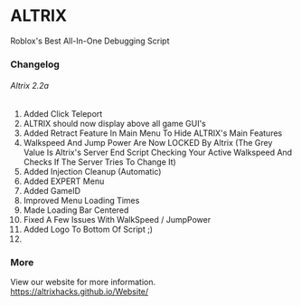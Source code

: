 # ALTRIX
Roblox's Best All-In-One Debugging Script
### Changelog
###### Altrix 2.2a
1. Added Click Teleport
2. ALTRIX should now display above all game GUI's
3. Added Retract Feature In Main Menu To Hide ALTRIX's Main Features
4. Walkspeed And Jump Power Are Now LOCKED By Altrix (The Grey Value Is Altrix's Server End Script Checking Your Active Walkspeed And Checks If The Server Tries To Change It)
5. Added Injection Cleanup (Automatic)
6. Added EXPERT Menu
7. Added GameID
8. Improved Menu Loading Times
9. Made Loading Bar Centered
10. Fixed A Few Issues With WalkSpeed / JumpPower
11. Added Logo To Bottom Of Script ;)
12. 
### More
View our website for more information.
https://altrixhacks.github.io/Website/
